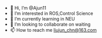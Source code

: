 - 👋 Hi, I’m @Ajun11
- 👀 I’m interested in ROS,Control Science
- 🌱 I’m currently learning in NEU
- 💞️ I’m looking to collaborate on waiting
- 📫 How to reach me liujun_chn@163.com

<!---
Ajun11/Ajun11 is a ✨ special ✨ repository because its `README.md` (this file) appears on your GitHub profile.
You can click the Preview link to take a look at your changes.
--->
